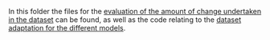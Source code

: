 In this folder the files for the [evaluation of the amount of change undertaken in the dataset](statisticalAnalysis.m) can be found, as well as the code relating to the
[dataset adaptation for the different models](data_conversion.m). 
